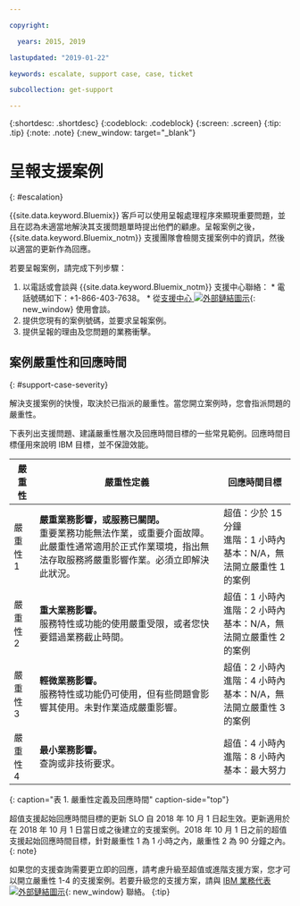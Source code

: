 ```yaml
---

copyright:

  years: 2015, 2019

lastupdated: "2019-01-22"

keywords: escalate, support case, case, ticket

subcollection: get-support

---
```



{:shortdesc: .shortdesc}
{:codeblock: .codeblock}
{:screen: .screen}
{:tip: .tip}
{:note: .note}
{:new_window: target="_blank"}


# 呈報支援案例
{: #escalation}

{{site.data.keyword.Bluemix}} 客戶可以使用呈報處理程序來顯現重要問題，並且在認為未適當地解決其支援問題單時提出他們的顧慮。呈報案例之後，{{site.data.keyword.Bluemix_notm}} 支援團隊會檢閱支援案例中的資訊，然後以適當的更新作為回應。

 若要呈報案例，請完成下列步驟：

  1. 以電話或會談與 {{site.data.keyword.Bluemix_notm}} 支援中心聯絡：
    * 電話號碼如下：+1-866-403-7638。
    * 從[支援中心 ![外部鏈結圖示](../icons/launch-glyph.svg "外部鏈結圖示")](https://{DomainName}/unifiedsupport/supportcenter){: new_window} 使用會談。
  2. 提供您現有的案例號碼，並要求呈報案例。
  3. 提供呈報的理由及您問題的業務衝擊。

## 案例嚴重性和回應時間
{: #support-case-severity}

解決支援案例的快慢，取決於已指派的嚴重性。當您開立案例時，您會指派問題的嚴重性。

下表列出支援問題、建議嚴重性層次及回應時間目標的一些常見範例。回應時間目標僅用來說明 IBM 目標，並不保證效能。

|嚴重性|嚴重性定義|回應時間目標|
|-----|------- | ----- |
|嚴重性 1|<strong>嚴重業務影響，或服務已關閉。</strong><br> 重要業務功能無法作業，或重要介面故障。此嚴重性通常適用於正式作業環境，指出無法存取服務將嚴重影響作業。必須立即解決此狀況。|超值：少於 15 分鐘<br> 進階：1 小時內<br> 基本：N/A，無法開立嚴重性 1 的案例|
|嚴重性 2|<strong>重大業務影響。</strong> <br> 服務特性或功能的使用嚴重受限，或者您快要錯過業務截止時間。|超值：1 小時內<br> 進階：2 小時內<br> 基本：N/A，無法開立嚴重性 2 的案例|
|嚴重性 3|<strong>輕微業務影響。</strong> <br> 服務特性或功能仍可使用，但有些問題會影響其使用。未對作業造成嚴重影響。|超值：2 小時內<br> 進階：4 小時內<br> 基本：N/A，無法開立嚴重性 3 的案例|
|嚴重性 4|<strong>最小業務影響。</strong> <br> 查詢或非技術要求。|超值：4 小時內<br> 進階：8 小時內<br> 基本：最大努力|
{: caption="表 1. 嚴重性定義及回應時間" caption-side="top"}

超值支援起始回應時間目標的更新 SLO 自 2018 年 10 月 1 日起生效。更新適用於在 2018 年 10 月 1 日當日或之後建立的支援案例。2018 年 10 月 1 日之前的超值支援起始回應時間目標，針對嚴重性 1 為 1 小時之內，嚴重性 2 為 90 分鐘之內。
{: note}

如果您的支援查詢需要更立即的回應，請考慮升級至超值或進階支援方案，您才可以開立嚴重性 1-4 的支援案例。若要升級您的支援方案，請與 [IBM 業務代表 ![外部鏈結圖示](../icons/launch-glyph.svg "外部鏈結圖示")](https://www.ibm.com/cloud-computing/bluemix/contact-us){: new_window} 聯絡。
{:tip}
